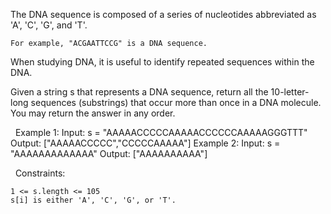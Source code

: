 The DNA sequence is composed of a series of nucleotides abbreviated as 'A', 'C', 'G', and 'T'.


	For example, "ACGAATTCCG" is a DNA sequence.


When studying DNA, it is useful to identify repeated sequences within the DNA.

Given a string s that represents a DNA sequence, return all the 10-letter-long sequences (substrings) that occur more than once in a DNA molecule. You may return the answer in any order.

 
Example 1:
Input: s = "AAAAACCCCCAAAAACCCCCCAAAAAGGGTTT"
Output: ["AAAAACCCCC","CCCCCAAAAA"]
Example 2:
Input: s = "AAAAAAAAAAAAA"
Output: ["AAAAAAAAAA"]

 
Constraints:


	1 <= s.length <= 105
	s[i] is either 'A', 'C', 'G', or 'T'.

